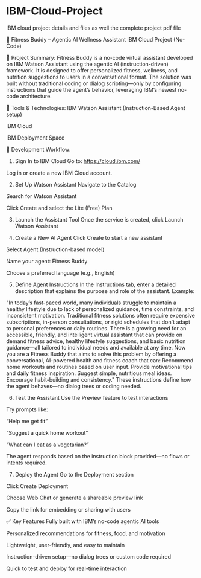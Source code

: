 # IBM-Cloud-Project
IBM cloud project details and files as well the complete project pdf file

🧠 Fitness Buddy – Agentic AI Wellness Assistant
IBM Cloud Project (No-Code)


📌 Project Summary:
Fitness Buddy is a no-code virtual assistant developed on IBM Watson Assistant using the agentic AI (instruction-driven) framework. It is designed to offer personalized fitness, wellness, and nutrition suggestions to users in a conversational format. The solution was built without traditional coding or dialog scripting—only by configuring instructions that guide the agent’s behavior, leveraging IBM’s newest no-code architecture.


🧰 Tools & Technologies:
IBM Watson Assistant (Instruction-Based Agent setup)

IBM Cloud

IBM Deployment Space


🧭 Development Workflow:
1. Sign In to IBM Cloud
Go to: https://cloud.ibm.com/

Log in or create a new IBM Cloud account.

2. Set Up Watson Assistant
Navigate to the Catalog

Search for Watson Assistant

Click Create and select the Lite (Free) Plan

3. Launch the Assistant Tool
Once the service is created, click Launch Watson Assistant

4. Create a New AI Agent
Click Create to start a new assistant

Select Agent (Instruction-based model)

Name your agent: Fitness Buddy

Choose a preferred language (e.g., English)

5. Define Agent Instructions
In the Instructions tab, enter a detailed description that explains the purpose and role of the assistant. Example:

"In today’s fast-paced world, many individuals struggle to maintain a healthy lifestyle due to lack of personalized guidance, time constraints, and inconsistent motivation. Traditional fitness solutions often require expensive subscriptions, in-person consultations, or rigid schedules that don't adapt to personal preferences or daily routines. There is a growing need for an accessible, friendly, and intelligent virtual assistant that can provide on demand fitness advice, healthy lifestyle suggestions, and basic nutrition guidance—all tailored to individual needs and available at any time. Now you are a Fitness Buddy that aims to solve this problem by offering a conversational, AI-powered health and fitness coach that can: Recommend home workouts and routines based on user input.
Provide motivational tips and daily fitness inspiration.
Suggest simple, nutritious meal ideas.
Encourage habit-building and consistency."
These instructions define how the agent behaves—no dialog trees or coding needed.

6. Test the Assistant
Use the Preview feature to test interactions

Try prompts like:

“Help me get fit”

“Suggest a quick home workout”

“What can I eat as a vegetarian?”

The agent responds based on the instruction block provided—no flows or intents required.

7. Deploy the Agent
Go to the Deployment section

Click Create Deployment

Choose Web Chat or generate a shareable preview link

Copy the link for embedding or sharing with users


✅ Key Features
Fully built with IBM’s no-code agentic AI tools

Personalized recommendations for fitness, food, and motivation

Lightweight, user-friendly, and easy to maintain

Instruction-driven setup—no dialog trees or custom code required

Quick to test and deploy for real-time interaction

